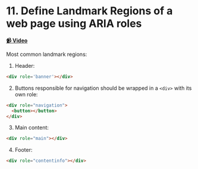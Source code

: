  # 11. Define Landmark Regions of a web page using ARIA roles

**[📹 Video](https://egghead.io/lessons/react-define-landmark-regions-of-a-web-page-using-aria-roles)**


Most common landmark regions:

1. Header:

```HTML
<div role='banner'></div>
```

2. Buttons responsible for navigation should be wrapped in a `<div>` with its own role:

```HTML
<div role="navigation">
  <button></button>
</div>
```

3. Main content:

```HTML
<div role="main"></div>
```

4. Footer:
```HTML
<div role="contentinfo"></div>
```
